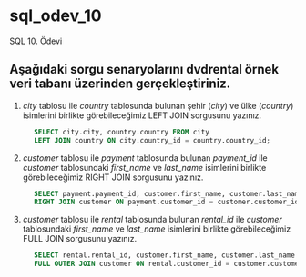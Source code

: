 # sql_odev_10
SQL 10. Ödevi

## Aşağıdaki sorgu senaryolarını dvdrental örnek veri tabanı üzerinden gerçekleştiriniz.

1. *city* tablosu ile *country* tablosunda bulunan şehir (*city*) ve ülke (*country*) isimlerini birlikte görebileceğimiz LEFT JOIN sorgusunu yazınız.

```SQL
      SELECT city.city, country.country FROM city
      LEFT JOIN country ON city.country_id = country.country_id;
```

2. *customer* tablosu ile *payment* tablosunda bulunan *payment_id* ile *customer* tablosundaki *first_name* ve *last_name* isimlerini birlikte görebileceğimiz RIGHT JOIN sorgusunu yazınız.

```SQL
      SELECT payment.payment_id, customer.first_name, customer.last_name FROM payment
      RIGHT JOIN customer ON payment.customer_id = customer.customer_id;
```

3. *customer* tablosu ile *rental* tablosunda bulunan *rental_id* ile *customer* tablosundaki *first_name* ve *last_name* isimlerini birlikte görebileceğimiz FULL JOIN sorgusunu yazınız.

```SQL
      SELECT rental.rental_id, customer.first_name, customer.last_name FROM rental
      FULL OUTER JOIN customer ON rental.customer_id = customer.customer_id;
```
